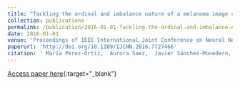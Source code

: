 ```yaml
---
title: "Tackling the ordinal and imbalance nature of a melanoma image classification problem"
collection: publications
permalink: /publication/2016-01-01-Tackling-the-ordinal-and-imbalance-nature-of-a-melanoma-image-classification-problem
date: 2016-01-01
venue: 'Proceedings of IEEE International Joint Conference on Neural Networks (IJCNN2016)'
paperurl: 'http://doi.org/10.1109/IJCNN.2016.7727466'
citation: ' María Pérez-Ortiz,  Aurora Saez,  Javier Sánchez-Monedero,  Pedro Antonio Gutiérrez,  César Hervás-Martínez, &quot;Tackling the ordinal and imbalance nature of a melanoma image classification problem.&quot; Proceedings of IEEE International Joint Conference on Neural Networks (IJCNN2016), 2016, pp. 2156-2163.'
---
```

[Access paper here](http://doi.org/10.1109/IJCNN.2016.7727466){:target="_blank"}
